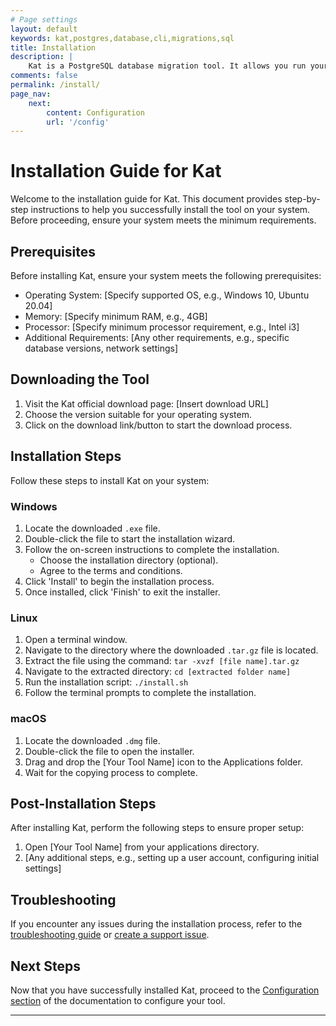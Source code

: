 ```yaml
---
# Page settings
layout: default
keywords: kat,postgres,database,cli,migrations,sql
title: Installation
description: |
    Kat is a PostgreSQL database migration tool. It allows you run your migrations with raw SQL files.
comments: false
permalink: /install/
page_nav:
    next:
        content: Configuration
        url: '/config'
---
```


# Installation Guide for Kat

Welcome to the installation guide for Kat. This document provides step-by-step instructions to help you successfully install the tool on your system. Before proceeding, ensure your system meets the minimum requirements.

## Prerequisites

Before installing Kat, ensure your system meets the following prerequisites:

- Operating System: [Specify supported OS, e.g., Windows 10, Ubuntu 20.04]
- Memory: [Specify minimum RAM, e.g., 4GB]
- Processor: [Specify minimum processor requirement, e.g., Intel i3]
- Additional Requirements: [Any other requirements, e.g., specific database versions, network settings]

## Downloading the Tool

1. Visit the Kat official download page: [Insert download URL]
2. Choose the version suitable for your operating system.
3. Click on the download link/button to start the download process.

## Installation Steps

Follow these steps to install Kat on your system:

### Windows

1. Locate the downloaded `.exe` file.
2. Double-click the file to start the installation wizard.
3. Follow the on-screen instructions to complete the installation.
   - Choose the installation directory (optional).
   - Agree to the terms and conditions.
4. Click 'Install' to begin the installation process.
5. Once installed, click 'Finish' to exit the installer.

### Linux

1. Open a terminal window.
2. Navigate to the directory where the downloaded `.tar.gz` file is located.
3. Extract the file using the command: `tar -xvzf [file name].tar.gz`
4. Navigate to the extracted directory: `cd [extracted folder name]`
5. Run the installation script: `./install.sh`
6. Follow the terminal prompts to complete the installation.

### macOS

1. Locate the downloaded `.dmg` file.
2. Double-click the file to open the installer.
3. Drag and drop the [Your Tool Name] icon to the Applications folder.
4. Wait for the copying process to complete.

## Post-Installation Steps

After installing Kat, perform the following steps to ensure proper setup:

1. Open [Your Tool Name] from your applications directory.
2. [Any additional steps, e.g., setting up a user account, configuring initial settings]

## Troubleshooting

If you encounter any issues during the installation process, refer to the [troubleshooting guide](/troubleshooting) or [create a support issue](https://github.com/BolajiOlajide/kat/issues/new).

## Next Steps

Now that you have successfully installed Kat, proceed to the [Configuration section](/config) of the documentation to configure your tool.

---
